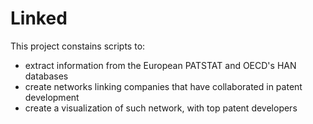 # Linked

This project constains scripts to:
- extract information from the European PATSTAT and OECD's HAN databases
- create networks linking companies that have collaborated in patent development
- create a visualization of such network, with top patent developers
